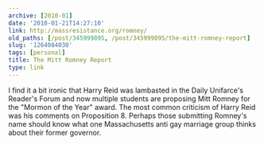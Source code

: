 ```yaml
---
archive: [2010-01]
date: '2010-01-21T14:27:10'
link: http://massresistance.org/romney/
old_paths: [/post/345999895, /post/345999895/the-mitt-romney-report]
slug: '1264084030'
tags: [personal]
title: The Mitt Romney Report
type: link
---
```


I find it a bit ironic that Harry Reid was lambasted in the Daily
Unifarce's Reader's Forum and now multiple students are proposing Mitt
Romney for the "Mormon of the Year" award.  The most common criticism of
Harry Reid was his comments on Proposition 8. Perhaps those submitting
Romney's name should know what one Massachusetts anti gay marriage group
thinks about their former governor.

